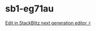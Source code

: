 # sb1-eg71au

[Edit in StackBlitz next generation editor ⚡️](https://stackblitz.com/~/github.com/PREETHAM1590/sb1-eg71au)